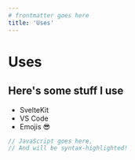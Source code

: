 ```yaml
---
# frontmatter goes here
title: 'Uses'
---
```


# Uses

## **Here's some stuff I use**

- SvelteKit
- VS Code
- Emojis 😎

```js
// JavaScript goes here,
// And will be syntax-highlighted!
```
